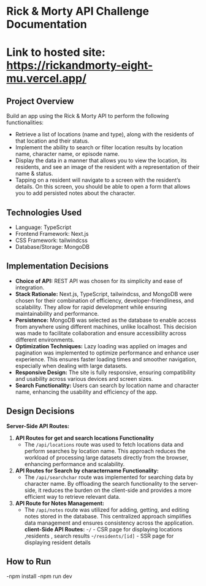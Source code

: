 # Rick & Morty API Challenge Documentation
#   Link to hosted site:  https://rickandmorty-eight-mu.vercel.app/

## Project Overview

Build an app using the Rick & Morty API to perform the following functionalities:

- Retrieve a list of locations (name and type), along with the residents of that location and their status.
- Implement the ability to search or filter location results by location name, character name, or episode name.
- Display the data in a manner that allows you to view the location, its residents, and see an image of the resident with a representation of their name & status.
- Tapping on a resident will navigate to a screen with the resident’s details. On this screen, you should be able to open a form that allows you to add persisted notes about the character.

## Technologies Used

- Language: TypeScript
- Frontend Framework: Next.js
- CSS Framework: tailwindcss
- Database/Storage: MongoDB

## Implementation Decisions

- **Choice of API:** REST API was chosen for its simplicity and ease of integration.
- **Stack Rationale:** Next.js, TypeScript, tailwindcss, and MongoDB were chosen for their combination of efficiency, developer-friendliness, and scalability. They allow for rapid development while ensuring maintainability and performance.
- **Persistence:** MongoDB was selected as the database to enable access from anywhere using different machines, unlike localhost. This decision was made to facilitate collaboration and ensure accessibility across different environments.
- **Optimization Techniques:** Lazy loading was applied on images and pagination was implemented to optimize performance and enhance user experience. This ensures faster loading times and smoother navigation, especially when dealing with large datasets.
- **Responsive Design:** The site is fully responsive, ensuring compatibility and usability across various devices and screen sizes.
- **Search Functionality:** Users can search by location name and character name, enhancing the usability and efficiency of the app.

## Design Decisions

**Server-Side API Routes:**

1. **API Routes for get and search locations Functionality**
   - The `/api/locations` route was used to fetch locations data and perform searches by location name. This approach reduces the workload of processing large datasets directly from the browser, enhancing performance and scalability.
2. **API Routes for Search by charactername Functionality:**
   - The `/api/searchchar` route was implemented for searching data by character name. By offloading the search functionality to the server-side, it reduces the burden on the client-side and provides a more efficient way to retrieve relevant data.
3. **API Route for Notes Management:**
   - The `/api/notes` route was utilized for adding, getting, and editing notes stored in the database. This centralized approach simplifies data management and ensures consistency across the application.
     **client-Side API Routes:** -`/` - CSR page for displaying locations ,residents , search results -`/residents/[id]` - SSR page for displaying resident details

## How to Run

-npm install
-npm run dev
